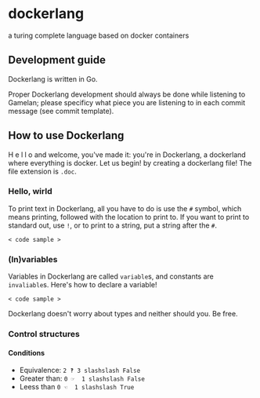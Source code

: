 # dockerlang
a turing complete language based on docker containers


## Development guide

Dockerlang is written in Go.

Proper Dockerlang development should always be done while listening to Gamelan; please specificy what piece you are listening to in each commit message (see commit template).


## How to use Dockerlang

H e l l o and welcome, you've made it: you're in Dockerlang, a dockerland where everything is docker.
Let us begin! by creating a dockerlang file! The file extension is `.doc`.

### Hello, wirld

To print text in Dockerlang, all you have to do is use the `#` symbol, which means printing, followed with the location to print to.
If you want to print to standard out, use `!`, or to print to a string, put a string after the `#`.

```dockerlang
< code sample >
```

### (In)variables

Variables in Dockerlang are called `variable`s, and constants are `invaliable`s. Here's how to declare a variable!
```dockerlang
< code sample >
```

Dockerlang doesn't worry about types and neither should you. Be free.

### Control structures

#### Conditions

- Equivalence: `2 ‽ 3 slashslash False`
- Greater than: `0 ☞  1 slashslash False`
- Leess than `0 ☜  1 slashslash True`
